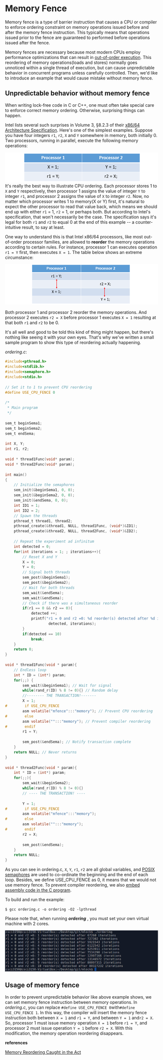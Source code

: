 # Memory Fence

Memory fence is a type of barrier instruction that causes a CPU or compiler to enforce ordering constraint on memory operations issued before and after the memory fence instruction. This typically means that operations issued prior to the fence are guaranteed to performed before operations issued after the fence.

Memory fences are necessary because most modern CPUs employ performance optimizations that can result in [out-of-order execution](https://en.wikipedia.org/wiki/Out-of-order_execution). This reordering of memory operations\(loads and stores\) normally goes unnoticed within a single thread of execution, but can cause unpredictable behavior in concurrent programs unless carefully controlled. Then, we'd like to introduce an example that would cause mistake without memory fence.

## Unpredictable behavior without memory fence

When writing lock-free code in C or C++, one must often take special care to enforce correct memory ordering. Otherwise, surprising things can happen.

Intel lists several such surprises in Volume 3, §8.2.3 of their [x86/64 Architecture Specification](https://software.intel.com/en-us/articles/intel-sdm). Here's one of the simplest examples. Suppose you have four integers `r1`, `r2`, `X` and `Y` somewhere in memory, both initially 0. Two processors, running in parallel, execute the following memory operations:

![](/assets/format1.PNG)It's really the best way to illustrate CPU ordering. Each processor stores 1 to `X` and `Y` respectively, then processor 1 assigns the value of integer `Y` to integer `r1`, and processor 2 assigns the value of `X` to integer `r2`.  Now, no matter which processor writes 1 to memory\(X or Y\) first, it's natural to expect the other processor to read that value back, which means we should end up with either `r1` = 1, `r2` = 1, or perhaps both. But according to Intel's specification, that won't necessarily be the case. The specification says it's legal for both `r1` and `r2` to equal 0 at the end of this example -- a counter-intuitive result, to say at least.

One way to understand this is that Intel x86/64 processors, like most out-of-order processor families, are allowed to **reorder** the memory operations according to certain rules.  For instance, processor 1 can executes operation `r1 = Y` first, then executes `X = 1`. The table below shows an extreme circumstance:

![](/assets/format2.PNG)



Both processor 1 and processor 2 reorder the memory operations. And processor 2 executes `r2 = X` before processor 1 executes `X = 1` resulting at that both `r1` and `r2` to be 0.

It's all well and good to be told this kind of thing might happen, but there's nothing like seeing it with your own eyes. That's why we've written a small sample program to show this type of reordering actually happening.

_ordering.c_:

```C
#include<pthread.h>
#include<stdlib.h>
#include<semaphore.h>
#include<stdio.h>

// Set it to 1 to prevent CPU reordering
#define USE_CPU_FENCE 0

/*
 * Main program
 */

sem_t beginSema1;
sem_t beginSema2;
sem_t endSema;

int X, Y;
int r1, r2;

void * thread1Func(void* param);
void * thread2Func(void* param);

int main()
{
    // Initialize the semaphores
    sem_init(&beginSema1, 0, 0);
    sem_init(&beginSema2, 0, 0);
    sem_init(&endSema, 0, 0);
    int ID1 = 1;
    int ID2 = 2;
    // Spawn the threads
    pthread_t thread1, thread2;
    pthread_create(&thread1, NULL, thread1Func, (void*)&ID1);
    pthread_create(&thread2, NULL, thread2Func, (void*)&ID2);

    // Repeat the experiment ad infinitum
    int detected = 0;
    for(int iterations = 1; ; iterations++){
        // Reset X and Y
        X = 0;
        Y = 0;
        // Signal both threads
        sem_post(&beginSema1);
        sem_post(&beginSema2);
        // Wait for both threads
        sem_wait(&endSema);
        sem_wait(&endSema);
        // Check if there was a simultaneous reorder        
        if(r1 == 0 && r2 == 0){
            detected ++;
            printf("r1 = 0 and r2 =0: %d reorder(s) detected after %d iterations\n",
                    detected, iterations);
        }
        if(detected == 10)
            break;
    }
    return 0;
}

void * thread1Func(void * param){
    // Endless loop
    int * ID = (int*) param;
    for(;;) {
        sem_wait(&beginSema1); // Wait for signal
        while(rand_r(ID) % 8 != 0){} // Random delay
        //-------- THE TRANSACTION!-------
        X = 1;
#        if USE_CPU_FENCE
        asm volatile("mfence":::"memory"); // Prevent CPU reordering 
#        else
        asm volatile("":::"memory"); // Prevent compiler reordering
#        endif 
        r1 = Y;

        sem_post(&endSema); // Notify transaction complete
    }
    return NULL; // Never returns
}

void * thread2Func(void * param){
    int * ID = (int*) param;
    for(;;){
        sem_wait(&beginSema2);
        while(rand_r(ID) % 8 != 0){}
        // ---- THE TRANSACTION! ----

        Y = 1;
#        if USE_CPU_FENCE 
        asm volatile("mfence":::"memory");
#        else
        asm volatile("":::"memory");
#        endif
        r2 = X;

        sem_post(&endSema);
    }
    return NULL;
}
```

As you can see in ordering.c, `X`, `Y`, `r1`, `r2` are all global variables, and [POSIX semaphores](https://www.softprayog.in/programming/posix-semaphores) are used to co-ordinate the beginning and the end of each loop. Besides, we define USE\_CPU\_FENCE as 0, it means that we would not use memory fence. To prevent compiler reordering, we also [embed assembly code in the C program](http://csapp.cs.cmu.edu/3e/waside/waside-embedded-asm.pdf).

To build and run the example:

`$ gcc ordering.c -o ordering -O2 -lpthread`

Please note that, when running _**ordering**_ , you must set your own virtual machine with 2 cores.

![](/assets/ordering.PNG)

## Usage of memory fence

In order to prevent unpredictable behavior like above example shows, we can set memory fence instruction between memory operations. In _ordering.c_, you can replace `#define USE_CPU_FENCE 0`with`#define USE_CPU_FENCE 1`.  In this way, the compiler will insert the memory fence instruction both between `X = 1` and `r1 = Y`, and between `Y = 1` and`r2 = X`. So, processor 1 must issue memory operation `X = 1` before `r1 = Y`, and processor 2 must issue operation `Y = 1` before `r2 = X`.  With this modification, the memory operation reordering disappears.

**references**

[Memory Reordering Caught in the Act](http://preshing.com/20120515/memory-reordering-caught-in-the-act/)

